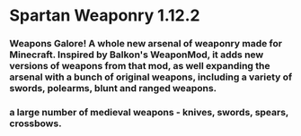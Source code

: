 # Spartan Weaponry 1.12.2

### Weapons Galore! A whole new arsenal of weaponry made for Minecraft. Inspired by Balkon's WeaponMod, it adds new versions of weapons from that mod, as well expanding the arsenal with a bunch of original weapons, including a variety of swords, polearms, blunt and ranged weapons.
### a large number of medieval weapons - knives, swords, spears, crossbows.
